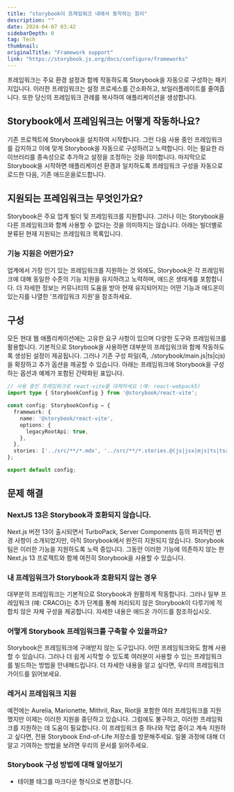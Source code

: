 ```yaml
---
title: "storybook이 프레임워크 내에서 동작하는 원리"
description: ""
date: 2024-04-07 03:42
sidebarDepth: 0
tag: Tech
thumbnail: 
originalTitle: "Framework support"
link: "https://storybook.js.org/docs/configure/frameworks"
---
```



프레임워크는 주요 환경 설정과 함께 작동하도록 Storybook을 자동으로 구성하는 패키지입니다. 이러한 프레임워크는 설정 프로세스를 간소화하고, 보일러플레이트를 줄여줍니다. 또한 당신의 프레임워크 관례를 복사하여 애플리케이션을 생성합니다.

## Storybook에서 프레임워크는 어떻게 작동하나요?

기존 프로젝트에 Storybook을 설치하여 시작합니다. 그런 다음 사용 중인 프레임워크를 감지하고 이에 맞게 Storybook을 자동으로 구성하려고 노력합니다. 이는 필요한 라이브러리를 종속성으로 추가하고 설정을 조정하는 것을 의미합니다. 마지막으로 Storybook을 시작하면 애플리케이션 환경과 일치하도록 프레임워크 구성을 자동으로 로드한 다음, 기존 애드온을로드합니다.

## 지원되는 프레임워크는 무엇인가요?



Storybook은 주요 업계 빌더 및 프레임워크를 지원합니다. 그러나 이는 Storybook을 다른 프레임워크와 함께 사용할 수 없다는 것을 의미하지는 않습니다. 아래는 빌더별로 분류된 현재 지원되는 프레임워크 목록입니다.

### 기능 지원은 어떤가요?

업계에서 가장 인기 있는 프레임워크를 지원하는 것 외에도, Storybook은 각 프레임워크에 대해 동일한 수준의 기능 지원을 유지하려고 노력하며, 애드온 생태계를 포함합니다. 더 자세한 정보는 커뮤니티의 도움을 받아 현재 유지되어지는 어떤 기능과 애드온이 있는지를 나열한 '프레임워크 지원'을 참조하세요.

## 구성



모든 현대 웹 애플리케이션에는 고유한 요구 사항이 있으며 다양한 도구와 프레임워크를 활용합니다. 기본적으로 Storybook을 사용하면 대부분의 프레임워크와 함께 작동하도록 생성된 설정이 제공됩니다. 그러나 기존 구성 파일(즉, ./storybook/main.js|ts|cjs)을 확장하고 추가 옵션을 제공할 수 있습니다. 아래는 프레임워크에 Storybook을 구성하는 옵션과 예제가 포함된 간략화된 표입니다.

```typescript
// 사용 중인 프레임워크로 react-vite를 대체하세요 (예: react-webpack5)
import type { StorybookConfig } from '@storybook/react-vite';

const config: StorybookConfig = {
  framework: {
    name: '@storybook/react-vite',
    options: {
      legacyRootApi: true,
    },
  },
  stories: ['../src/**/*.mdx', '../src/**/*.stories.@(js|jsx|mjs|ts|tsx)'],
};

export default config;
```

## 문제 해결

### NextJS 13은 Storybook과 호환되지 않습니다.



Next.js 버전 13이 출시되면서 TurboPack, Server Components 등의 파괴적인 변경 사항이 소개되었지만, 아직 Storybook에서 완전히 지원되지 않습니다. Storybook 팀은 이러한 기능을 지원하도록 노력 중입니다. 그동안 이러한 기능에 의존하지 않는 한 Next.js 13 프로젝트와 함께 여전히 Storybook을 사용할 수 있습니다.

### 내 프레임워크가 Storybook과 호환되지 않는 경우

대부분의 프레임워크는 기본적으로 Storybook과 원활하게 작동합니다. 그러나 일부 프레임워크 (예: CRACO)는 추가 단계를 통해 처리되지 않은 Storybook이 다루기에 적합치 않은 자체 구성을 제공합니다. 자세한 내용은 애드온 가이드를 참조하십시오.

### 어떻게 Storybook 프레임워크를 구축할 수 있을까요?



Storybook은 프레임워크에 구애받지 않는 도구입니다. 어떤 프레임워크와도 함께 사용할 수 있습니다. 그러나 더 쉽게 시작할 수 있도록 여러분이 사용할 수 있는 프레임워크를 빌드하는 방법을 안내해드립니다. 더 자세한 내용을 알고 싶다면, 우리의 프레임워크 가이드를 읽어보세요.

### 레거시 프레임워크 지원

예전에는 Aurelia, Marionette, Mithril, Rax, Riot을 포함한 여러 프레임워크를 지원했지만 이제는 이러한 지원을 중단하고 있습니다. 그럼에도 불구하고, 이러한 프레임워크를 지원하는 데 도움이 필요합니다. 이 프레임워크 중 하나와 작업 중이고 계속 지원하고 싶다면, 전용 Storybook End-of-Life 저장소를 방문해주세요. 일몰 과정에 대해 더 알고 기여하는 방법을 보려면 우리의 문서를 읽어주세요.

### Storybook 구성 방법에 대해 알아보기



- 테이블 태그를 마크다운 형식으로 변경합니다.
